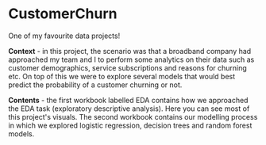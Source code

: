 # CustomerChurn
   
One of my favourite data projects!   
   
**Context** - in this project, the scenario was that a broadband company had approached my team and I to perform some analytics on their data such as customer
demographics, service subscriptions and reasons for churning etc. On top of this we were to explore several models that would best predict the probability of a 
customer churning or not. 

**Contents** - the first workbook labelled EDA contains how we approached the EDA task (exploratory descriptive analysis). Here you can see most of this project's
visuals. The second workbook contains our modelling process in which we explored logistic regression, decision trees and random forest models.
